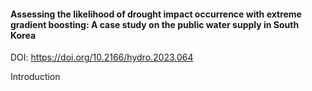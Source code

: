 #### Assessing the likelihood of drought impact occurrence with extreme gradient boosting: A case study on the public water supply in South Korea
DOI: https://doi.org/10.2166/hydro.2023.064

Introduction  



	

